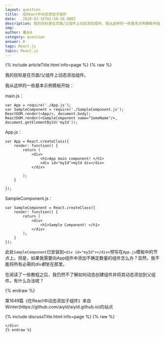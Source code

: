 ```yaml
---
layout: question
title:  在React中动态添加子组件
date:   2020-03-16T01:58:38.000Z
description: 我的目标是在页面/父组件上动态添加组件。我从这样的一些基本示例模板开始：main.js：var App = require('./App.js...
img: 
author: 番长A
category: question
answer: 0
tags: React.js
topic: React.js
---
```

<div class="article-root">
  <div class="article">
    {% include articleTitle.html info=page %}
    {% raw %}
    <div class="article-content"><p><font style="vertical-align: inherit;"><font style="vertical-align: inherit;">我的目标是在页面/父组件上动态添加组件。</font></font></p>

<p><font style="vertical-align: inherit;"><font style="vertical-align: inherit;">我从这样的一些基本示例模板开始：</font></font></p>

<p><font style="vertical-align: inherit;"><font style="vertical-align: inherit;">main.js：</font></font></p>

<pre><code>var App = require('./App.js');<font></font>
var SampleComponent = require('./SampleComponent.js');<font></font>
ReactDOM.render(&lt;App/&gt;, document.body);<font></font>
ReactDOM.render(&lt;SampleComponent name="SomeName"/&gt;, document.getElementById('myId'));<font></font>
</code></pre>

<p><font style="vertical-align: inherit;"><font style="vertical-align: inherit;">App.js：</font></font></p>

<pre><code>var App = React.createClass({<font></font>
    render: function() {<font></font>
        return (<font></font>
            &lt;div&gt;<font></font>
                &lt;h1&gt;App main component! &lt;/h1&gt;<font></font>
                &lt;div id="myId"&gt;myId div&lt;/div&gt;<font></font>
            &lt;/div&gt;<font></font>
<font></font>
        );<font></font>
    }<font></font>
<font></font>
});<font></font>
</code></pre>

<p><font style="vertical-align: inherit;"><font style="vertical-align: inherit;">SampleComponent.js：</font></font></p>

<pre><code>var SampleComponent = React.createClass({<font></font>
    render: function() {<font></font>
        return (<font></font>
            &lt;div&gt;<font></font>
                &lt;h1&gt;Sample Component! &lt;/h1&gt;<font></font>
            &lt;/div&gt;<font></font>
        );<font></font>
    }<font></font>
});<font></font>
</code></pre>

<p><font style="vertical-align: inherit;"><font style="vertical-align: inherit;">此处</font></font><code>SampleComponent</code><font style="vertical-align: inherit;"><font style="vertical-align: inherit;">已安装到</font></font><code>&lt;div id="myId"&gt;&lt;/div&gt;</code><font style="vertical-align: inherit;"><font style="vertical-align: inherit;">预写在</font></font><code>App.js</code><font style="vertical-align: inherit;"><font style="vertical-align: inherit;">模板中的</font><font style="vertical-align: inherit;">节点上</font><font style="vertical-align: inherit;">。</font><font style="vertical-align: inherit;">但是，如果我需要向App组件中添加不确定数量的组件怎么办？</font><font style="vertical-align: inherit;">显然，我不能将所有必需的</font></font><em><font style="vertical-align: inherit;"><font style="vertical-align: inherit;">div都</font></font></em><font style="vertical-align: inherit;"><font style="vertical-align: inherit;">坐在那里。</font></font></p>

<p><font style="vertical-align: inherit;"><font style="vertical-align: inherit;">在阅读了一些教程之后，我仍然不了解如何动态创建组件并将其动态添加到父组件。</font><font style="vertical-align: inherit;">有什么办法呢？</font></font></p></div>
    {% endraw %}
  </div>
  <p class="winter_mark">第1649篇《在React中动态添加子组件》来自Winter(https://github.com/aiyld/aiyld.github.io)的站点</p>
  <div class="discuss-wrapper">
    {% include discussTitle.html info=page %}
    {% raw %}
    <div class="discuss-list">
    
    </div>
    {% endraw %}
  </div>
<div>

